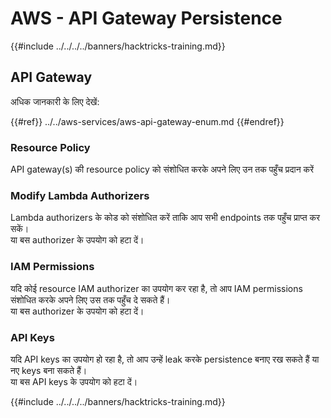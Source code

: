 # AWS - API Gateway Persistence

{{#include ../../../../banners/hacktricks-training.md}}

## API Gateway

अधिक जानकारी के लिए देखें:

{{#ref}}
../../aws-services/aws-api-gateway-enum.md
{{#endref}}

### Resource Policy

API gateway(s) की resource policy को संशोधित करके अपने लिए उन तक पहुँच प्रदान करें

### Modify Lambda Authorizers

Lambda authorizers के कोड को संशोधित करें ताकि आप सभी endpoints तक पहुँच प्राप्त कर सकें।\
या बस authorizer के उपयोग को हटा दें।

### IAM Permissions

यदि कोई resource IAM authorizer का उपयोग कर रहा है, तो आप IAM permissions संशोधित करके अपने लिए उस तक पहुँच दे सकते हैं।\
या बस authorizer के उपयोग को हटा दें।

### API Keys

यदि API keys का उपयोग हो रहा है, तो आप उन्हें leak करके persistence बनाए रख सकते हैं या नए keys बना सकते हैं।\
या बस API keys के उपयोग को हटा दें।

{{#include ../../../../banners/hacktricks-training.md}}
